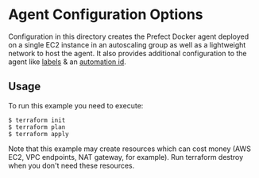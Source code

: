 # Agent Configuration Options

Configuration in this directory creates the Prefect Docker agent deployed on a single EC2 instance in an autoscaling group as well as a lightweight network to host the agent.  It also provides additional configuration to the agent like [labels](https://docs.prefect.io/orchestration/agents/overview.html#labels) & an [automation id](https://docs.prefect.io/orchestration/concepts/automations.html#overview).

## Usage

To run this example you need to execute:
```
$ terraform init
$ terraform plan
$ terraform apply
```
Note that this example may create resources which can cost money (AWS EC2, VPC endpoints, NAT gateway, for example). Run terraform destroy when you don't need these resources.